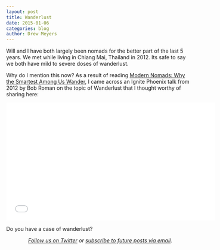 ```yaml
---
layout: post
title: Wanderlust
date: 2015-01-06
categories: blog
author: Drew Meyers
---
```

Will and I have both largely been nomads for the better part of the last 5 years. We met while living in Chiang Mai, Thailand in 2012. Its safe to say we both have mild to severe doses of wanderlust.

Why do I mention this now? As a result of reading [Modern Nomads: Why the Smartest Among Us Wander](http://matadornetwork.com/notebook/modern-nomads-smartest-among-us-wander/), I came across an Ignite Phoenix talk from 2012 by Bob Roman on the topic of Wanderlust that I thought worthy of sharing here:

<iframe width="560" height="315" src="//www.youtube.com/embed/ynZZYlxqMW8" frameborder="0" allowfullscreen></iframe>

Do you have a case of wanderlust?

<p align="center"><em><a href="https://twitter.com/gethorizonapp">Follow us on Twitter</a> or <a href="http://feedburner.google.com/fb/a/mailverify?uri=horizonapp/GCAe">subscribe to future posts via email</a>.</em></p>